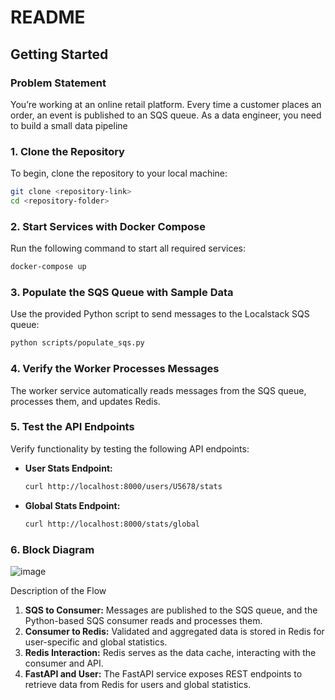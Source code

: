 # README

## Getting Started

### Problem Statement
You’re working at an online retail platform. Every time a customer places an order, an event
is published to an SQS queue. As a data engineer, you need to build a small data pipeline

### 1. Clone the Repository
To begin, clone the repository to your local machine:

```bash
git clone <repository-link>
cd <repository-folder>
```

### 2. Start Services with Docker Compose
Run the following command to start all required services:

```bash
docker-compose up
```

### 3. Populate the SQS Queue with Sample Data
Use the provided Python script to send messages to the Localstack SQS queue:

```bash
python scripts/populate_sqs.py
```

### 4. Verify the Worker Processes Messages
The worker service automatically reads messages from the SQS queue, processes them, and updates Redis.

### 5. Test the API Endpoints
Verify functionality by testing the following API endpoints:

- **User Stats Endpoint:**

  ```bash
  curl http://localhost:8000/users/U5678/stats
  ```

- **Global Stats Endpoint:**

  ```bash
  curl http://localhost:8000/stats/global
  ```

### 6. Block Diagram
![image](https://github.com/user-attachments/assets/68ae9217-2f48-4867-8ac8-4b0c4fab7135)

Description of the Flow

1. **SQS to Consumer:** Messages are published to the SQS queue, and the Python-based SQS consumer reads and processes them.
2. **Consumer to Redis:** Validated and aggregated data is stored in Redis for user-specific and global statistics.
3. **Redis Interaction:** Redis serves as the data cache, interacting with the consumer and API.
4. **FastAPI and User:** The FastAPI service exposes REST endpoints to retrieve data from Redis for users and global statistics.


